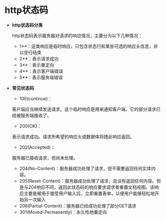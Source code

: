 # http状态码
* __http状态码分类__

	http状态码表示服务器对请求的响应情况，主要分为以下几种情况：

	* 1**：这类响应是临时响应，只包含状态行和某些可选的响应头信息，并以空行结束
	* 2**：表示请求成功
	* 3**：表示重定向
	* 4**：表示客户端错误
	* 5**：表示服务端错误

* __常见状态码__

	* 100(continue)：

	客户端应当继续发送请求。这个临时响应是用来通知客户端，它的部分请求已经被服务端接收了。
	* 200(OK)：

	表示请求成功。请求所希望的响应头或数据体将随此响应返回。
	* 202(Accepted)：

	服务器已接收请求，但尚未处理。
	* 204(No-Content)：服务器成功处理了请求，但不需要返回任何实体内容。
	* 205(Reset-Content)：服务器成功处理了请求，且没有返回任何内容。但是与204响应不同，返回此状态码的响应要求请求者重置文档视图。该响应主要是被用于接受用户输入后，立即重置表单，以便用户能够轻松地开始另一次输入
	* 206(Partial-Content)：服务器已经成功处理了部分GET请求
	* 301(Moved-Permanently)：永久性地重定向